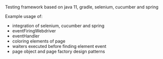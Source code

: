 Testing framework based on java 11, gradle, selenium, cucumber and spring

Example usage of:
- integration of selenium, cucumber and spring
- eventFiringWebdriver
- eventHandler
- coloring elements of page
- waiters executed before finding element event
- page object and page factory design patterns
